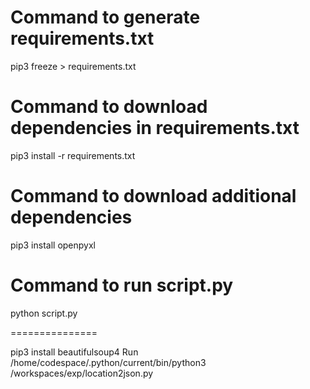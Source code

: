 # Command to generate requirements.txt
pip3 freeze > requirements.txt

# Command to download dependencies in requirements.txt
pip3 install -r requirements.txt

# Command to download additional dependencies
pip3 install openpyxl

# Command to run script.py
python script.py

===============

 pip3 install beautifulsoup4
 Run /home/codespace/.python/current/bin/python3 /workspaces/exp/location2json.py
 

